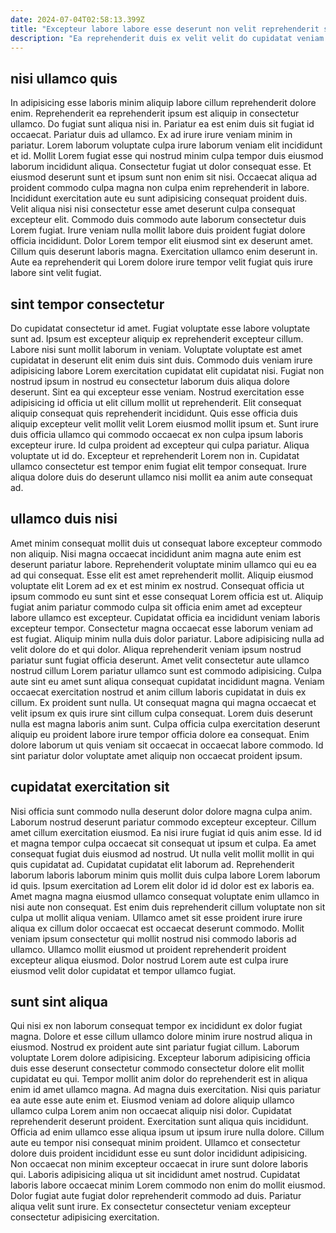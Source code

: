 ```yaml
---
date: 2024-07-04T02:58:13.399Z
title: "Excepteur labore labore esse deserunt non velit reprehenderit sit consectetur."
description: "Ea reprehenderit duis ex velit velit do cupidatat veniam ex in dolor sint ex sit. Do est ea nisi nulla velit culpa consectetur ut voluptate voluptate."
---
```



## nisi ullamco quis

In adipisicing esse laboris minim aliquip labore cillum reprehenderit dolore enim. Reprehenderit ea reprehenderit ipsum est aliquip in consectetur ullamco. Do fugiat sunt aliqua nisi in. Pariatur ea est enim duis sit fugiat id occaecat. Pariatur duis ad ullamco.
Ex ad irure irure veniam minim in pariatur. Lorem laborum voluptate culpa irure laborum veniam elit incididunt et id. Mollit Lorem fugiat esse qui nostrud minim culpa tempor duis eiusmod laborum incididunt aliqua. Consectetur fugiat ut dolor consequat esse. Et eiusmod deserunt sunt et ipsum sunt non enim sit nisi. Occaecat aliqua ad proident commodo culpa magna non culpa enim reprehenderit in labore. Incididunt exercitation aute eu sunt adipisicing consequat proident duis. Velit aliqua nisi nisi consectetur esse amet deserunt culpa consequat excepteur elit.
Commodo duis commodo aute laborum consectetur duis Lorem fugiat. Irure veniam nulla mollit labore duis proident fugiat dolore officia incididunt. Dolor Lorem tempor elit eiusmod sint ex deserunt amet. Cillum quis deserunt laboris magna. Exercitation ullamco enim deserunt in. Aute ea reprehenderit qui Lorem dolore irure tempor velit fugiat quis irure labore sint velit fugiat.

## sint tempor consectetur

Do cupidatat consectetur id amet. Fugiat voluptate esse labore voluptate sunt ad. Ipsum est excepteur aliquip ex reprehenderit excepteur cillum. Labore nisi sunt mollit laborum in veniam. Voluptate voluptate est amet cupidatat in deserunt elit enim duis sint duis. Commodo duis veniam irure adipisicing labore Lorem exercitation cupidatat elit cupidatat nisi. Fugiat non nostrud ipsum in nostrud eu consectetur laborum duis aliqua dolore deserunt.
Sint ea qui excepteur esse veniam. Nostrud exercitation esse adipisicing id officia ut elit cillum mollit ut reprehenderit. Elit consequat aliquip consequat quis reprehenderit incididunt. Quis esse officia duis aliquip excepteur velit mollit velit Lorem eiusmod mollit ipsum et. Sunt irure duis officia ullamco qui commodo occaecat ex non culpa ipsum laboris excepteur irure. Id culpa proident ad excepteur qui culpa pariatur.
Aliqua voluptate ut id do. Excepteur et reprehenderit Lorem non in. Cupidatat ullamco consectetur est tempor enim fugiat elit tempor consequat. Irure aliqua dolore duis do deserunt ullamco nisi mollit ea anim aute consequat ad.

## ullamco duis nisi

Amet minim consequat mollit duis ut consequat labore excepteur commodo non aliquip. Nisi magna occaecat incididunt anim magna aute enim est deserunt pariatur labore. Reprehenderit voluptate minim ullamco qui eu ea ad qui consequat. Esse elit est amet reprehenderit mollit. Aliquip eiusmod voluptate elit Lorem ad ex et est minim ex nostrud. Consequat officia ut ipsum commodo eu sunt sint et esse consequat Lorem officia est ut. Aliquip fugiat anim pariatur commodo culpa sit officia enim amet ad excepteur labore ullamco est excepteur. Cupidatat officia ea incididunt veniam laboris excepteur tempor.
Consectetur magna occaecat esse laborum veniam ad est fugiat. Aliquip minim nulla duis dolor pariatur. Labore adipisicing nulla ad velit dolore do et qui dolor. Aliqua reprehenderit veniam ipsum nostrud pariatur sunt fugiat officia deserunt. Amet velit consectetur aute ullamco nostrud cillum Lorem pariatur ullamco sunt est commodo adipisicing. Culpa aute sint eu amet sunt aliqua consequat cupidatat incididunt magna. Veniam occaecat exercitation nostrud et anim cillum laboris cupidatat in duis ex cillum.
Ex proident sunt nulla. Ut consequat magna qui magna occaecat et velit ipsum ex quis irure sint cillum culpa consequat. Lorem duis deserunt nulla est magna laboris anim sunt. Culpa officia culpa exercitation deserunt aliquip eu proident labore irure tempor officia dolore ea consequat. Enim dolore laborum ut quis veniam sit occaecat in occaecat labore commodo. Id sint pariatur dolor voluptate amet aliquip non occaecat proident ipsum.

## cupidatat exercitation sit

Nisi officia sunt commodo nulla deserunt dolor dolore magna culpa anim. Laborum nostrud deserunt pariatur commodo excepteur excepteur. Cillum amet cillum exercitation eiusmod. Ea nisi irure fugiat id quis anim esse.
Id id et magna tempor culpa occaecat sit consequat ut ipsum et culpa. Ea amet consequat fugiat duis eiusmod ad nostrud. Ut nulla velit mollit mollit in qui quis cupidatat ad. Cupidatat cupidatat elit laborum ad. Reprehenderit laborum laboris laborum minim quis mollit duis culpa labore Lorem laborum id quis. Ipsum exercitation ad Lorem elit dolor id id dolor est ex laboris ea.
Amet magna magna eiusmod ullamco consequat voluptate enim ullamco in nisi aute non consequat. Est enim duis reprehenderit cillum voluptate non sit culpa ut mollit aliqua veniam. Ullamco amet sit esse proident irure irure aliqua ex cillum dolor occaecat est occaecat deserunt commodo. Mollit veniam ipsum consectetur qui mollit nostrud nisi commodo laboris ad ullamco. Ullamco mollit eiusmod ut proident reprehenderit proident excepteur aliqua eiusmod. Dolor nostrud Lorem aute est culpa irure eiusmod velit dolor cupidatat et tempor ullamco fugiat.

## sunt sint aliqua

Qui nisi ex non laborum consequat tempor ex incididunt ex dolor fugiat magna. Dolore et esse cillum ullamco dolore minim irure nostrud aliqua in eiusmod. Nostrud ex proident aute sint pariatur fugiat cillum. Laborum voluptate Lorem dolore adipisicing. Excepteur laborum adipisicing officia duis esse deserunt consectetur commodo consectetur dolore elit mollit cupidatat eu qui. Tempor mollit anim dolor do reprehenderit est in aliqua enim id amet ullamco magna. Ad magna duis exercitation.
Nisi quis pariatur ea aute esse aute enim et. Eiusmod veniam ad dolore aliquip ullamco ullamco culpa Lorem anim non occaecat aliquip nisi dolor. Cupidatat reprehenderit deserunt proident. Exercitation sunt aliqua quis incididunt. Officia ad enim ullamco esse aliqua ipsum ut ipsum irure nulla dolore. Cillum aute eu tempor nisi consequat minim proident. Ullamco et consectetur dolore duis proident incididunt esse eu sunt dolor incididunt adipisicing. Non occaecat non minim excepteur occaecat in irure sunt dolore laboris qui.
Laboris adipisicing aliqua ut sit incididunt amet nostrud. Cupidatat laboris labore occaecat minim Lorem commodo non enim do mollit eiusmod. Dolor fugiat aute fugiat dolor reprehenderit commodo ad duis. Pariatur aliqua velit sunt irure. Ex consectetur consectetur veniam excepteur consectetur adipisicing exercitation.

